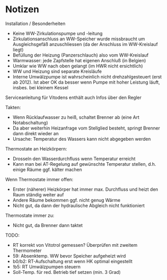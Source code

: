 # Notizen

Installation / Besonderheiten
- Keine WW-Zirkulationspumpe und -leitung
- Zirkulationsanschluss an WW-Speicher wurde missbraucht um Ausgleichsgefäß anzuschliessen (da der Anschluss im WW-Kreislauf liegt)
- Befüllung der Heizung (Panzerschlauch) also vom WW-Kreislauf
- Warmwasser: jede Zapfstelle hat eigenen Anschluß (in Belgien)
- Umklar wie WW nach oben gelangt (im HWR nicht ersichtlich)
- WW und Heizung sind separate Kreisläufe
- Interne Umwälzpumpe ist wahrscheinlich nicht drehzahlgesteuert (erst ab 2012). Ist aber OK da besser wenn Pumpe mit hoher Leistung läuft, insbes. bei kleinem Kessel 

Serviceanleitung für Vitodens enthält auch Infos über den Regler

Takten:
- Wenn Rücklaufwasser zu heiß, schaltet Brenner ab (eine Art Notabschaltung)
- Da aber weiterhin Heizanfrage vom Stellglied besteht, springt Brenner dann direkt wieder an
- Ursache: Temperatur des Wassers kann nicht abgegeben werden 

Thermostate an Heizkörpern:
- Drosseln den Wasserdurchfluss wenn Temperatur erreicht
- Kann man bei AT-Regelung auf gewünschte Temperatur stellen, d.h. einige Räume ggf. kälter machen

Wenn Thermostate immer offen:
- Erster (näherer) Heizkörper hat immer max. Durchfluss und heizt den Raum ständig weiter auf
- Andere Räume bekommen ggf. nicht genug Wärme
- Nicht gut, da dann der hydraulische Abgleich nicht funktioniert

Thermostate immer zu:
- Nicht gut, da Brenner dann taktet

TODO:
- RT korrekt von Vitotrol gemessen? Überprüfen mit zweitem Thermometer
- 59: Absenktemp. WW bevor Speicher aufgeheizt wird
- b0/b2: RT-Aufschaltung erst wenn HK optimal eingestellt 
- !b5: RT Umwälzpumpen steuern
- Soll-Temp. für red. Betrieb tief setzen (min. 3 Grad)


